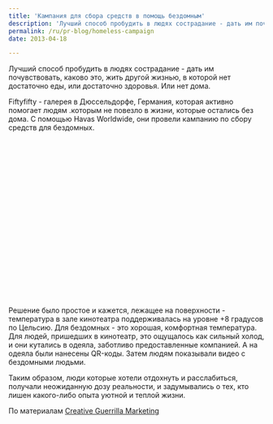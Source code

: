 ```yaml
---
title: 'Кампания для сбора средств в помощь бездомным'
description: 'Лучший способ пробудить в людях сострадание - дать им почувствовать, каково это, жить другой жизнью, в которой нет достаточно еды, или достаточно здоровья. Или нет дома.'
permalink: /ru/pr-blog/homeless-campaign
date: 2013-04-18

---
```


Лучший способ пробудить в людях сострадание - дать им почувствовать, каково это, жить другой жизнью, в которой нет достаточно еды, или достаточно здоровья. Или нет дома.

Fiftyfifty - галерея  в  Дюссельдорфе, Германия, которая активно помогает людям .которым не повезло в жизни, которые остались без дома. С помощью Havas Worldwide, они провели кампанию по сбору средств для бездомных.

<object width="560" height="315"><param name="movie" value="https://www.youtube.com/v/DEVN8sMHGMc?version=3&amp;hl=ru_RU"></param><param name="allowFullScreen" value="true"></param><param name="allowscriptaccess" value="always"></param><embed src="https://www.youtube.com/v/DEVN8sMHGMc?version=3&amp;hl=ru_RU" type="application/x-shockwave-flash" width="560" height="315" allowscriptaccess="always" allowfullscreen="true"></embed></object>

Решение было простое и кажется, лежащее на поверхности - температура в зале кинотеатра поддерживалась на уровне +8 градусов по Цельсию. Для бездомных - это хорошая, комфортная температура. Для людей, пришедших в кинотеатр, это ощущалось как сильный холод, и они кутались в одеяла, заботливо предоставленные компанией. А на одеяла были нанесены QR-коды. Затем людям показывали видео с бездомными людьми.

Таким образом, люди которые хотели отдохнуть и расслабиться, получали неожиданную дозу реальности, и задумывались о тех, кто лишен какого-либо опыта уютной и теплой жизни.

По материалам <a href="https://www.creativeguerrillamarketing.com/guerrilla-marketing/fiftyfiftys-frozen-cinema-simulates-being-homeless-in-guerrilla-campaign/">Creative Guerrilla Marketing</a>

